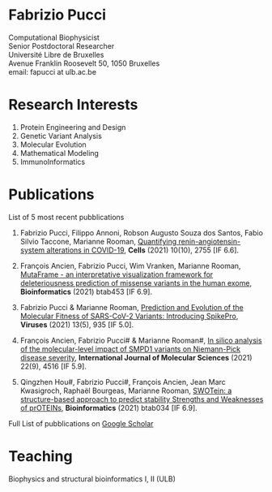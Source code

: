 # Fabrizio Pucci

Computational Biophysicist\
Senior Postdoctoral Researcher\
Université Libre de Bruxelles\
Avenue Franklin Roosevelt 50, 1050 Bruxelles\
email: fapucci at ulb.ac.be

# Research Interests

1. Protein Engineering and Design
2. Genetic Variant Analysis 
3. Molecular Evolution
4. Mathematical Modeling
5. ImmunoInformatics

# Publications 

List of 5 most recent pubblications

1. Fabrizio Pucci, Filippo Annoni, Robson Augusto Souza dos Santos, Fabio Silvio Taccone, Marianne Rooman, 
[Quantifying  renin-angiotensin-system alterations in COVID-19](https://www.mdpi.com/2073-4409/10/10/2755), **Cells** (2021) 10(10), 2755 [IF 6.6]. 

2. François Ancien, Fabrizio Pucci, Wim Vranken, Marianne Rooman, 
[MutaFrame - an interpretative visualization framework for deleteriousness prediction of missense variants in the human exome](https://academic.oup.com/bioinformatics/advance-article/doi/10.1093/bioinformatics/btab453/6308935), **Bioinformatics** (2021) btab453 [IF 6.9]. 

3. Fabrizio Pucci & Marianne Rooman, 
[Prediction and Evolution of the Molecular Fitness of SARS-CoV-2 Variants: Introducing SpikePro](https://www.mdpi.com/1999-4915/13/5/935), **Viruses** (2021) 13(5), 935 [IF 5.0]. 

4. François Ancien, Fabrizio Pucci# & Marianne Rooman#, 
[In silico analysis of the molecular-level impact of SMPD1 variants on Niemann-Pick disease severity](https://www.mdpi.com/1422-0067/22/9/4516), **International Journal of Molecular Sciences** (2021) 22(9), 4516 [IF 5.9]. 

5. Qingzhen Hou#, Fabrizio Pucci#, François Ancien, Jean Marc Kwasigroch, Raphaël Bourgeas, Marianne Rooman,
[SWOTein: a structure-based approach to predict stability Strengths and Weaknesses of prOTEINs](https://academic.oup.com/bioinformatics/advance-article-abstract/doi/10.1093/bioinformatics/btab034/6104845), **Bioinformatics** (2021) btab034 [IF 6.9]. 



Full List of pubblications on [Google Scholar](https://scholar.google.it/citations?user=ZkTBzvwAAAAJ&hl=it)


# Teaching 

Biophysics and structural bioinformatics I, II (ULB)
